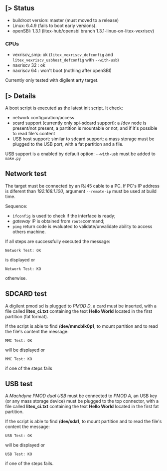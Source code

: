 [> Status
----------

* buildroot version: master (must moved to a release)
* Linux: 6.4.9 (fails to boot early versions).
* openSBI: 1.3.1 (litex-hub/opensbi branch 1.3.1-linux-on-litex-vexriscv)

### CPUs

* vexriscv_smp: ok (`litex_vexriscv_defconfig` and `litex_vexriscv_usbhost_defconfig` with `--with-usb`)
* naxriscv 32 : ok
* naxriscv 64 : won't boot (nothing after openSBI)

Currently only tested with digilent arty target.

[> Details
----------

A boot script is executed as the latest init script. It check:

* network configuration/access
* scard support (currently only spi-sdcard support): a /dev node is
 present/not present, a partition is mountable or not, and if it's
 possible to read file's content
* USB host support: similar to sdcard support: a mass storage must be plugged to the USB port, with a fat partition and a file.

USB support is a enabled by default option: `--with-usb` must be added to `make.py`

## Network test

The target must be connected by an RJ45 cable to a PC. If PC's IP address is
diferent than *192.168.1.100*, argument `--remote-ip` must be used at build
time.

Sequence:
* `ìfconfig` is used to check if the interface is ready;
* *gateway* IP is obtained from `route`command;
* `ping` return code is evaluated to validate/unvalidate ability to access others machine.

If all steps are successfully executed the message:
```
Network Test: OK
```
is displayed or
```
Network Test: KO
```
otherwise.

## SDCARD test

A digilent pmod sd is plugged to *PMOD D*, a card must be inserted, with a file
called **litex_ci.txt** containing the text **Hello World** located in the first
partition (fat format).

If the script is able to find **/dev/mmcblk0p1**, to mount partition and to read the file's content the message:

```
MMC Test: OK
```
will be displayed or
```
MMC Test: KO
```
if one of the steps fails

## USB test

A *Machdyne PMOD dual USB* must be connected to *PMOD A*, an USB key  (or any mass storage device) must be
plugged to the top connector, with a file called **litex_ci.txt** containing the
text **Hello World** located in the first fat partition.

If the script is able to find **/dev/sda1**, to mount partition and to read the file's content the message:

```
USB Test: OK
```
will be displayed or
```
USB Test: KO
```
if one of the steps fails.
